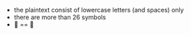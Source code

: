 - the plaintext consist of lowercase letters (and spaces) only
- there are more than 26 symbols
- 🍏 == 🍎